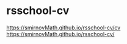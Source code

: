# rsschool-cv

https://smirnovMath.github.io/rsschool-cv/cv
https://smirnovMath.github.io/rsschool-cv/
